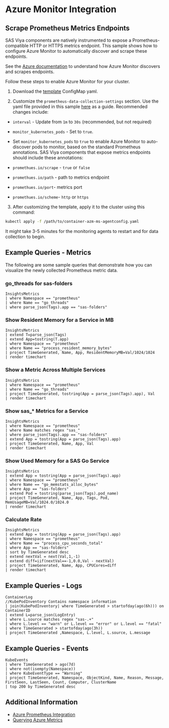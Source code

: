 # Azure Monitor Integration

## Scrape Prometheus Metrics Endpoints

SAS Viya components are natively instrumented to expose a Prometheus-compatible
HTTP or HTTPS metrics endpoint. This sample shows how to configure Azure
Monitor to automatically discover and scrape these endpoints.

See the [Azure documentation](https://docs.microsoft.com/en-us/azure/azure-monitor/insights/container-insights-prometheus-integration)
to understand how Azure Monitor discovers and scrapes endpoints.

Follow these steps to enable Azure Monitor for your cluster.

1. Download the
[template](https://github.com/microsoft/Docker-Provider/blob/ci_dev/kubernetes/container-azm-ms-agentconfig.yaml)
ConfigMap yaml.

2. Customize the `prometheus-data-collection-settings` section. Use the yaml
file provided in this sample [here](container-azm-ms-agentconfig.yaml) as a
guide. Recommended changes include:

- `interval` - Update from `1m` to `30s` (recommended, but not required)
- `monitor_kubernetes_pods` - Set to `true`.
- Set `monitor_kubernetes_pods` to `true` to enable Azure Monitor to
auto-discover pods to monitor, based on the standard Prometheus annotations.
SAS Viya components that expose metrics endpoints should include these
annotations:

- `promethues.io/scrape` - `true` or `false`
- `promethues.io/path` - path to metrics endpoint
- `promethues.io/port`- metrics port
- `promethues.io/scheme`- `http` or `https`

3. After customizing the template, apply it to the cluster using this command:

```bash
kubectl apply -f /path/to/container-azm-ms-agentconfig.yaml
```

It might take 3-5 minutes for the monitoring agents to restart and for data
collection to begin.

## Example Queries - Metrics

The following are some sample queries that demonstrate how you can visualize the newly
collected Prometheus metric data.

### go_threads for sas-folders

```text
InsightsMetrics
| where Namespace == "prometheus"
| where Name == "go_threads"
| where parse_json(Tags).app == "sas-folders"
```

### Show Resident Memory for a Service in MB

```text
InsightsMetrics
| extend T=parse_json(Tags)
| extend App=tostring(T.app)
| where Namespace == "prometheus"
| where Name == "process_resident_memory_bytes"
| project TimeGenerated, Name, App, ResidentMemoryMB=Val/1024/1024
| render timechart
```

### Show a Metric Across Multiple Services

```text
InsightsMetrics
| where Namespace == "prometheus"
| where Name == "go_threads"
| project TimeGenerated, tostring(App = parse_json(Tags).app), Val
| render timechart
```

### Show sas_* Metrics for a Service

```text
InsightsMetrics
| where Namespace == "prometheus"
| where Name matches regex "sas_"
| where parse_json(Tags).app == "sas-folders"
| extend App = tostring(App = parse_json(Tags).app)
| project TimeGenerated, Name, App, Val
| render timechart
```

### Show Used Memory for a SAS Go Service

```text
InsightsMetrics
| extend App = tostring(App = parse_json(Tags).app)
| where Namespace == "prometheus"
| where Name == "go_memstats_alloc_bytes"
| where App == "sas-folders"
| extend Pod = tostring(parse_json(Tags).pod_name)
| project TimeGenerated, Name, App, Tags, Pod, MemUsageMB=Val/1024.0/1024.0
| render timechart
```

### Calculate Rate

```text
InsightsMetrics
| extend App = tostring(App = parse_json(Tags).app)
| where Namespace == "prometheus"
| where Name == "process_cpu_seconds_total"
| where App == "sas-folders"
| sort by TimeGenerated desc
| extend nextVal = next(Val,1,-1)
| extend diff=iif(nextVal==-1,0.0,Val - nextVal)
| project TimeGenerated, Name, App, CPUCores=diff
| render timechart
```

## Example Queries - Logs

```text
ContainerLog
//KubePodInventory Contains namespace information
| join(KubePodInventory| where TimeGenerated > startofday(ago(6h))) on ContainerID
| extend L=parse_json(LogEntry)
| where L.source matches regex "sas-.+"
| where L.level == "warn" or L.level == "error" or L.level == "fatal"
| where TimeGenerated > startofday(ago(3h))
| project TimeGenerated ,Namespace, L.level, L.source, L.message
```

## Example Queries - Events

```text
KubeEvents
| where TimeGenerated > ago(7d)
| where not(isempty(Namespace))
| where KubeEventType == "Warning"
| project TimeGenerated, Namespace, ObjectKind, Name, Reason, Message, FirstSeen, LastSeen, Count, Computer, ClusterName
| top 200 by TimeGenerated desc
```

## Additional Information

- [Azure Prometheus Integration](https://docs.microsoft.com/en-us/azure/azure-monitor/insights/container-insights-prometheus-integration)
- [Querying Azure Metrics](https://docs.microsoft.com/en-us/azure/azure-monitor/insights/container-insights-log-search#search-logs-to-analyze-data)
